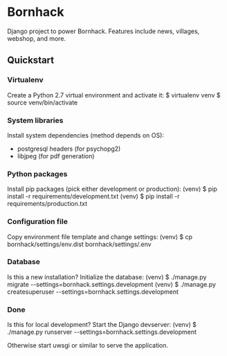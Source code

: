 # Bornhack

Django project to power Bornhack. Features include news, villages, webshop, and more.

## Quickstart

### Virtualenv
Create a Python 2.7 virtual environment and activate it:
    $ virtualenv venv
    $ source venv/bin/activate

### System libraries
Install system dependencies (method depends on OS):
- postgresql headers (for psychopg2)
- libjpeg (for pdf generation)

### Python packages
Install pip packages (pick either development or production):
    (venv) $ pip install -r requirements/development.txt
    (venv) $ pip install -r requirements/production.txt

### Configuration file
Copy environment file template and change settings:
    (venv) $ cp bornhack/settings/env.dist bornhack/settings/.env

### Database
Is this a new installation? Initialize the database:
    (venv) $ ./manage.py migrate --settings=bornhack.settings.development
    (venv) $ ./manage.py createsuperuser --settings=bornhack.settings.development

### Done
Is this for local development? Start the Django devserver:
    (venv) $ ./manage.py runserver --settings=bornhack.settings.development

Otherwise start uwsgi or similar to serve the application.


